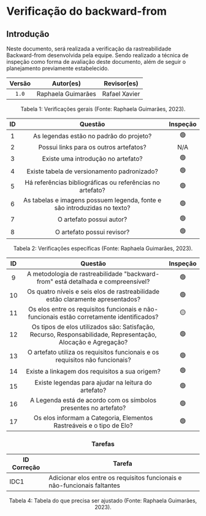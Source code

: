 # Verificação do backward-from

## Introdução
Neste documento, será realizada a verificação da rastreabilidade Backward-from desenvolvida pela equipe. Sendo realizado a técnica de inspeção como forma de avaliação deste documento, além de seguir o planejamento previamente estabelecido.
<center>

| Versão | Autor(es)              | Revisor(es)         |
| :----: | ---------------------- | ------------------- |
| `1.0`  | Raphaela Guimarães | Rafael Xavier |

<div style="text-align: center">
<p> Tabela 1: Verificações gerais (Fonte: Raphaela Guimarães, 2023). </p>
</div>

</center>

<center>

| ID  |                                 Questão                                  | Inspeção |
| :-: | :----------------------------------------------------------------------: | :------: |
|  1  |                 As legendas estão no padrão do projeto?                  |    🟢    |
|  2  |                  Possui links para os outros artefatos?                  |    N/A    |
|  3  |                    Existe uma introdução no artefato?                    |    🟢    |
|  4  |               Existe tabela de versionamento padronizado?                |    🟢    |
|  5  |        Há referências bibliográficas ou referências no artefato?         |    🟢    |
|  6  | As tabelas e imagens possuem legenda, fonte e são introduzidas no texto? |    🟢    |
|  7  |                         O artefato possui autor?                         |    🟢    |
|  8  |                        O artefato possui revisor?                        |    🟢    |

</center>


<div style="text-align: center">
<p> Tabela 2: Verificações específicas (Fonte: Raphaela Guimarães, 2023). </p>
</div>

</center>

<center>

| ID  |                                                     Questão                                                       | Inspeção |
| :-: | :---------------------------------------------------------------------------------------------------------------: | :------: |
|  9  |                 A metodologia de rastreabilidade "backward-from" está detalhada e compreensível?                  |    🟢    |
|  10  |                  Os quatro níveis e seis elos de rastreabilidade estão claramente apresentados?                  |    🟢    |
|  11  |             Os elos entre os requisitos funcionais e não-funcionais estão corretamente identificados?            |    🟡    |
|  12  |   Os tipos de elos utilizados são: Satisfação, Recurso, Responsabilidade, Representação, Alocação e Agregação?   |    🟢    |
|  13  |                   O artefato utiliza os requisitos funcionais e os requisitos não funcionais?                    |    🟢    |
|  14  |                                  Existe a linkagem dos requisitos a sua origem?                                  |    🟢    |
|  15  |                               Existe legendas para ajudar na leitura do artefato?                                |    🟢    |
|  16  |                          A Legenda está de acordo com os símbolos presentes no artefato?                         |    🟢    |
|  17  |                       Os elos informam a Categoria, Elementos Rastreáveis e o tipo de Elo?                       |    🟢    |


### Tarefas

| ID Correção | Tarefa                                                                   |
| ----------- | ------------------------------------------------------------------------ |
| IDC1        | Adicionar elos entre os requisitos funcionais e não-funcionais faltantes |

<div style="text-align: center">
<p> Tabela 4: Tabela do que precisa ser ajustado (Fonte: Raphaela Guimarães, 2023). </p>
</div>

